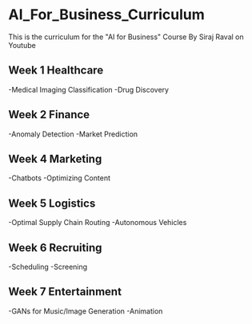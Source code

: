 # AI_For_Business_Curriculum
This is the curriculum for the "AI for Business" Course By Siraj Raval on Youtube

## Week 1 Healthcare 
-Medical Imaging Classification
-Drug Discovery

## Week 2 Finance
-Anomaly Detection
-Market Prediction

## Week 4 Marketing
-Chatbots
-Optimizing Content

## Week 5 Logistics
-Optimal Supply Chain Routing
-Autonomous Vehicles

## Week 6 Recruiting
-Scheduling
-Screening

## Week 7 Entertainment
-GANs for Music/Image Generation
-Animation 


